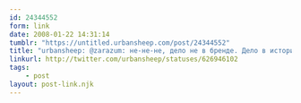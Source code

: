 ```yaml
---
id: 24344552
form: link
date: 2008-01-22 14:31:14
tumblr: "https://untitled.urbansheep.com/post/24344552"
title: "urbansheep: @zarazum: не-не-не, дело не в бренде. Дело в истории. У Бекмамбетова и Лукьяненко это есть, у МТС и Филип Моррис (и Гугл, и Кока-Колы) — нет"
linkurl: http://twitter.com/urbansheep/statuses/626946102
tags:
    - post
layout: post-link.njk
---
```


